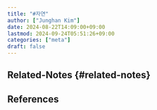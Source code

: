 ```yaml
---
title: "#자연"
author: ["Junghan Kim"]
date: 2024-08-22T14:09:00+09:00
lastmod: 2024-09-24T05:51:26+09:00
categories: ["meta"]
draft: false
---
```


## Related-Notes {#related-notes}

## References

<style>.csl-entry{text-indent: -1.5em; margin-left: 1.5em;}</style><div class="csl-bib-body">
</div>
